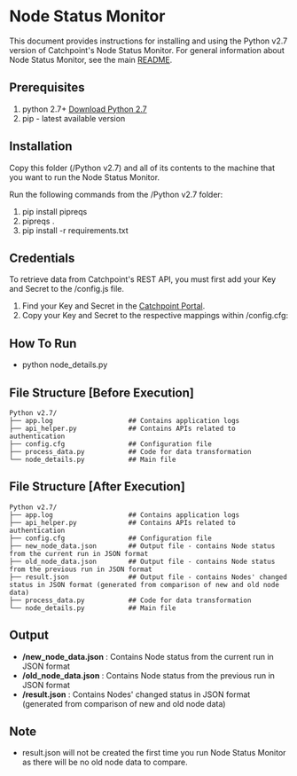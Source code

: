 Node Status Monitor
===================

This document provides instructions for installing and using the Python v2.7 version of Catchpoint's Node Status Monitor. For general information about Node Status Monitor, see the main [README](https://github.com/Schultztw/Community-Scripts/blob/June2021_NodeStatusMonitor/Node%20Status%20Monitor/README.md).

Prerequisites
-------------------------------

1. python 2.7+  [Download Python 2.7](https://www.python.org/download/releases/2.7/)
2. pip - latest available version

Installation
------------

Copy this folder (/Python v2.7) and all of its contents to the machine that you want to run the Node Status Monitor.

Run the following commands from the /Python v2.7 folder:

1. pip install pipreqs
2. pipreqs .
3. pip install -r requirements.txt

Credentials 
-----------

To retrieve data from Catchpoint's REST API, you must first add your Key and Secret to the /config.js file.

1. Find your Key and Secret in the [Catchpoint Portal](https://portal.catchpoint.com/ui/Content/Administration/ApiDetail.aspx).
2. Copy your Key and Secret to the respective mappings within /config.cfg:

How To Run
-----------

* python node_details.py

File Structure [Before Execution]
-----------------------------------

```
Python v2.7/
├── app.log                   ## Contains application logs
├── api_helper.py             ## Contains APIs related to authentication
├── config.cfg                ## Configuration file
├── process_data.py           ## Code for data transformation
└── node_details.py           ## Main file
```

File Structure [After Execution]
----------------------------------

```
Python v2.7/
├── app.log                   ## Contains application logs
├── api_helper.py             ## Contains APIs related to authentication
├── config.cfg                ## Configuration file
├── new_node_data.json        ## Output file - contains Node status from the current run in JSON format
├── old_node_data.json        ## Output file - contains Node status from the previous run in JSON format
├── result.json               ## Output file - contains Nodes' changed status in JSON format (generated from comparison of new and old node data)
├── process_data.py           ## Code for data transformation
└── node_details.py           ## Main file
```

Output
-------

* **/new_node_data.json**    : Contains Node status from the current run in JSON format
* **/old_node_data.json**    : Contains Node status from the previous run in JSON format
* **/result.json**           : Contains Nodes' changed status in JSON format (generated from comparison of new and old node data)

Note
-----
* result.json will not be created the first time you run Node Status Monitor as there will be no old node data to compare.


